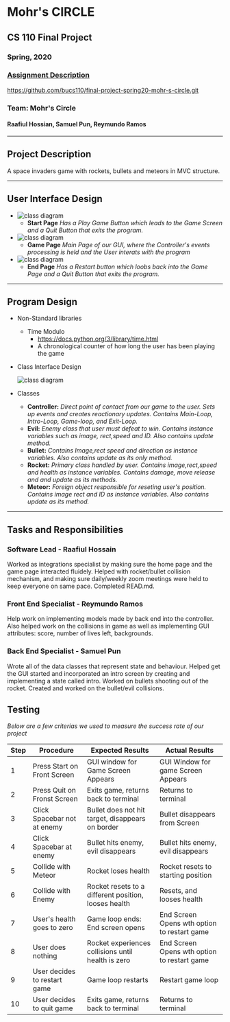 
# Mohr's CIRCLE
## CS 110 Final Project
### Spring, 2020
### [Assignment Description](https://drive.google.com/open?id=1HLIk-539N9KiAAG1224NWpFyEl4RsPVBwtBZ9KbjicE)

https://github.com/bucs110/final-project-spring20-mohr-s-circle.git

### Team: Mohr's Circle
#### Raafiul Hossian, Samuel Pun, Reymundo Ramos

***

## Project Description
A space invaders game with rockets, bullets and meteors in MVC structure.

***    

## User Interface Design
* ![class diagram](assets/Game1.png)
    * **Start Page** *Has a Play Game Button which leads to the Game Screen and a Quit Button that exits the program.*
* ![class diagram](assets/game2.png)
    * **Game Page** *Main Page of our GUI, where the Controller's events processing is held and the User interats with the program*
* ![class diagram](assets/game3.png)
    * **End Page** *Has a Restart button which loobs back into the Game Page and a Quit Button that exits the program.*

***        

## Program Design
* Non-Standard libraries
    * Time Modulo
        * https://docs.python.org/3/library/time.html
        * A chronological counter of how long the user has been playing the game
* Class Interface Design

     ![class diagram](assets/Class_Interface.png)
     
* Classes
  - **Controller:** *Direct point of contact from our game to the user. Sets up events and creates reactionary updates. Contains                              Main-Loop, Intro-Loop, Game-loop, and Exit-Loop.*
  - **Evil:** *Enemy class that user must defeat to win. Contains instance variables such as image, rect,speed and ID. Also contains                    update method.*
  - **Bullet:** *Contains Image,rect speed and direction as instance variables. Also contains update as its only method.*
  - **Rocket:** *Primary class handled by user. Contains image,rect,speed and health as instance variables. Contains damage, move                        release and and update as its methods.*
  - **Meteor:** *Foreign object responsible for reseting user's position. Contains image rect and ID as instance variables. Also                          contains update as its method.* 

***

## Tasks and Responsibilities

### Software Lead - Raafiul Hossain

Worked as integrations specialist by making sure the home page and the game page interacted fluidely. Helped with rocket/bullet collision mechanism, and making sure daily/weekly zoom meetings were held to keep everyone on same pace. Completed READ.md.
 
### Front End Specialist - Reymundo Ramos

Help work on implementing models made by back end into the controller. Also helped work on the collisions in game as well as implementing GUI attributes: score, number of lives left, backgrounds.

### Back End Specialist - Samuel Pun

Wrote all of the data classes that represent state and behaviour. Helped get the GUI started and incorporated an intro screen by creating and implementing a state called intro. Worked on bullets shooting out of the rocket. Created and worked on the bullet/evil collisions. 

 
## Testing
*Below are a few criterias we used to measure the success rate of our project* 

| Step | Procedure | Expected Results | Actual Results |
| ---- | --------- | ---------------- | -------------- |
| 1 | Press Start on Front Screen | GUI window for Game Screen Appears | GUI Window for game Screen Appears |
| 2 | Press Quit on Fronst Screen | Exits game, returns back to terminal | Returns to terminal |
| 3 | Click Spacebar not at enemy | Bullet does not hit target, disappears on border | Bullet disappears from Screen |
| 4 | Click Spacebar at enemy | Bullet hits enemy, evil disappears | Bullet hits enemy, evil disappears |
| 5 | Collide with Meteor | Rocket loses health | Rocket resets to starting position |
| 6 | Collide with Enemy | Rocket resets to a different position, looses health | Resets, and looses health |
| 7 | User's health goes to zero | Game loop ends: End screen opens | End Screen Opens wth option to restart game |
| 8 | User does nothing | Rocket experiences collisions until health is zero | End Screen Opens wth option to restart game |
| 9 | User decides to restart game | Game loop restarts | Restart game loop |
| 10 | User decides to quit game | Exits game, returns back to terminal | Returns to terminal |











